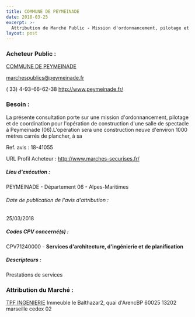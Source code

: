 ```yaml
---
title: COMMUNE DE PEYMEINADE
date: 2018-03-25
excerpt: >-
  Attribution de Marché Public - Mission d'ordonnancement, pilotage et coordination liée à la construction d'une salle de spectacle
layout: post
---
```


### Acheteur Public : 
<a href="/acheteur-32/siren-210600953"> COMMUNE DE PEYMEINADE</a><br/>



marchespublics@peymeinade.fr

( 33) 4-93-66-62-38
http://www.peymeinade.fr/
### Besoin :

La présente consultation porte sur une mission d'ordonnancement, pilotage et de coordination pour l'opération de construction d'une salle de spectacle à Peymeinade (06).L'opération sera une construction neuve d'environ 1000 mètres carrés de plancher, à sa

Ref. avis : 18-41055

URL Profil Acheteur : http://www.marches-securises.fr/

##### Lieu d'exécution :

PEYMEINADE - Département 06 - Alpes-Maritimes

###### Date de publication de l'avis d'attribution : 
25/03/2018

##### Codes CPV concerné(s) :
CPV71240000 - **Services d'architecture, d'ingénierie et de planification** <br/>

##### Descripteurs :
Prestations de services <br/>

### Attribution du Marché :
<a href="/entreprise-260/siren-420606188"> TPF INGENIERIE</a>    Immeuble le Balthazar2, quai d'ArencBP 60025 13202 marseille cedex 02 <br/>
